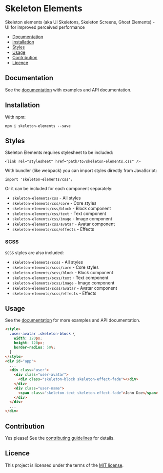 # Skeleton Elements

Skeleton elements (aka UI Skeletons, Skeleton Screens, Ghost Elements) - UI for improved perceived performance

* [Documentation](#documentation)
* [Installation](#installation)
* [Styles](#styles)
* [Usage](#usage)
* [Contribution](#contribution)
* [Licence](#licence)

## Documentation

See the [documentation](https://skeleton-elements.dev/) with examples and API documentation.

## Installation

With npm:

```
npm i skeleton-elements --save
```

## Styles

Skeleton Elements requires stylesheet to be included:

```
<link rel="stylesheet" href="path/to/skeleton-elements.css" />
```

With bundler (like webpack) you can import styles directly from JavaScript:

```
import 'skeleton-elements/css';
```

Or it can be included for each component separately:

* `skeleton-elements/css` - All styles
* `skeleton-elements/css/core` - Core styles
* `skeleton-elements/css/block` - Block component
* `skeleton-elements/css/text` - Text component
* `skeleton-elements/css/image` - Image component
* `skeleton-elements/css/avatar` - Avatar component
* `skeleton-elements/css/effects` - Effects

### SCSS

`SCSS` styles are also included:

* `skeleton-elements/scss` - All styles
* `skeleton-elements/scss/core` - Core styles
* `skeleton-elements/scss/block` - Block component
* `skeleton-elements/scss/text` - Text component
* `skeleton-elements/scss/image` - Image component
* `skeleton-elements/scss/avatar` - Avatar component
* `skeleton-elements/scss/effects` - Effects

## Usage

See the [documentation](https://skeleton-elements.dev) for more examples and API documentation.

```html
<style>
  .user-avatar .skeleton-block {
    width: 120px;
    height: 120px;
    border-radius: 50%;
  }
</style>
<div id="app">
  ...
  <div class="user">
    <div class="user-avatar">
      <div class="skeleton-block skeleton-effect-fade"></div>
    </div>
    <div class="user-name">
      <span class="skeleton-text skeleton-effect-fade">John Doe</span>
    </div>
  </div>
  ...
</div>

```

## Contribution

Yes please! See the [contributing guidelines](https://github.com/nolimits4web/skeleton-elements/blob/master/CONTRIBUTING.md) for details.

## Licence

This project is licensed under the terms of the [MIT license](https://github.com/nolimits4web/skeleton-elements/blob/master/LICENSE).
